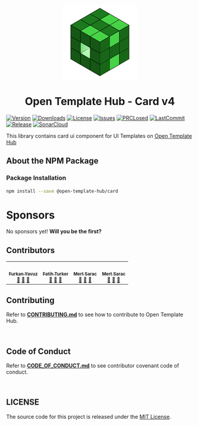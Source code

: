 <p align="center">
   <a href="https://opentemplatehub.com">
    <img src="https://raw.githubusercontent.com/open-template-hub/open-template-hub.github.io/master/assets/logo/brand-logo.png" alt="Logo" width=200>
  </a>
</p>

<h1 align="center">
Open Template Hub - Card v4
</h1>

[![Version](https://img.shields.io/npm/v/@open-template-hub/card?color=CB3837&style=for-the-badge&logo=npm)](https://www.npmjs.com/package/@open-template-hub/card)
[![Downloads](https://img.shields.io/npm/dt/@open-template-hub/card?color=CB3837&logo=npm&style=for-the-badge)](https://www.npmjs.com/package/@open-template-hub/card)
[![License](https://img.shields.io/github/license/open-template-hub/card?color=43b043&style=for-the-badge)](LICENSE)
[![Issues](https://img.shields.io/github/issues/open-template-hub/card?color=43b043&style=for-the-badge)](https://github.com/open-template-hub/card/issues)
[![PRCLosed](https://img.shields.io/github/issues-pr-closed-raw/open-template-hub/card?color=43b043&style=for-the-badge)](https://github.com/open-template-hub/card/pulls?q=is%3Apr+is%3Aclosed)
[![LastCommit](https://img.shields.io/github/last-commit/open-template-hub/card?color=43b043&style=for-the-badge)](https://github.com/open-template-hub/card/commits/master)
[![Release](https://img.shields.io/github/release/open-template-hub/card?include_prereleases&color=43b043&style=for-the-badge)](https://github.com/open-template-hub/card/releases)
[![SonarCloud](https://img.shields.io/sonar/quality_gate/open-template-hub_card?server=https%3A%2F%2Fsonarcloud.io&label=Sonar%20Cloud&style=for-the-badge&logo=sonarcloud)](https://sonarcloud.io/dashboard?id=open-template-hub_card)

This library contains card ui component for UI Templates on [Open Template Hub](https://github.com/open-template-hub)

## About the NPM Package

### Package Installation

```sh
npm install --save @open-template-hub/card
```

# Sponsors

No sponsors yet! **Will you be the first?**

## Contributors

<!-- ALL-CONTRIBUTORS-LIST:START - Do not remove or modify this section -->
<!-- prettier-ignore-start -->
<!-- markdownlint-disable -->
<table>
  <tr>
    <td align="center"><a href="https://github.com/furknyavuz"><img src="https://avatars0.githubusercontent.com/u/2248168?s=460&u=435ef6ade0785a7a135ce56cae751fb3ade1d126&v=4" width="100px;" alt=""/><br /><sub><b>Furkan Yavuz</b></sub></a><br /><a href="https://github.com/open-template-hub/card/issues/created_by/furknyavuz" title="Answering Questions">💬</a> <a href="https://github.com/open-template-hub/card/commits?author=furknyavuz" title="Documentation">📖</a> <a href="https://github.com/open-template-hub/card/pulls?q=is%3Apr+reviewed-by%3Afurknyavuz" title="Reviewed Pull Requests">👀</a></td>
    <td align="center"><a href="https://github.com/fatihturker"><img src="https://avatars1.githubusercontent.com/u/2202179?s=460&u=261b1129e7106c067783cb022ab9999aad833bdc&v=4" width="100px;" alt=""/><br /><sub><b>Fatih Turker</b></sub></a><br /><a href="https://github.com/open-template-hub/card/issues/created_by/fatihturker" title="Answering Questions">💬</a> <a href="https://github.com/open-template-hub/card/commits?author=fatihturker" title="Documentation">📖</a> <a href="https://github.com/open-template-hub/card/pulls?q=is%3Apr+reviewed-by%3Afatihturker" title="Reviewed Pull Requests">👀</a></td>
    <td align="center"><a href="https://github.com/mertlsarac"><img src="https://avatars1.githubusercontent.com/u/38442589?s=400&u=aa3cda11724fc297a0bfa6beb35c9be81687cf3c&v=4" width="100px;" alt=""/><br /><sub><b>Mert Sarac</b></sub></a><br /><a href="https://github.com/open-template-hub/card/issues/created_by/mertlsarac" title="Answering Questions">💬</a> <a href="https://github.com/open-template-hub/card/commits?author=mertlsarac" title="Documentation">📖</a> <a href="https://github.com/open-template-hub/card/pulls?q=is%3Apr+reviewed-by%3Amertlsarac" title="Reviewed Pull Requests">👀</a></td>
        <td align="center"><a href="https://github.com/kerimalp"><img src="https://avatars.githubusercontent.com/u/90132495?v=4" width="100px;" alt=""/><br /><sub><b>Mert Sarac</b></sub></a><br /><a href="https://github.com/open-template-hub/card/issues/created_by/kerimalp" title="Answering Questions">💬</a> <a href="https://github.com/open-template-hub/card/commits?author=kerimalp" title="Documentation">📖</a> <a href="https://github.com/open-template-hub/card/pulls?q=is%3Apr+reviewed-by%3Akerimalp" title="Reviewed Pull Requests">👀</a></td>
  </tr>
</table>

<!-- markdownlint-enable -->
<!-- prettier-ignore-end -->

<!-- ALL-CONTRIBUTORS-LIST:END -->

## Contributing

Refer to **[CONTRIBUTING.md](https://github.com/open-template-hub/.github/blob/master/docs/CONTRIBUTING.md)** to see how to contribute to Open Template Hub.

<br/>

## Code of Conduct

Refer to **[CODE_OF_CONDUCT.md](https://github.com/open-template-hub/.github/blob/master/docs/CODE_OF_CONDUCT.md)** to see contributor covenant code of conduct.

<br/>

## LICENSE

The source code for this project is released under the [MIT License](LICENSE).
